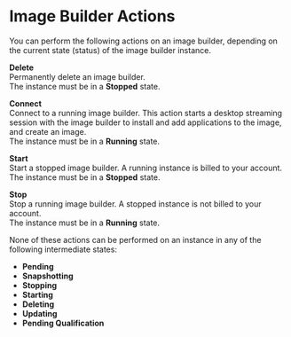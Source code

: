 # Image Builder Actions<a name="managing-image-builders-actions"></a>

You can perform the following actions on an image builder, depending on the current state \(status\) of the image builder instance\.

**Delete**  
Permanently delete an image builder\.   
The instance must be in a **Stopped** state\.

**Connect**  
Connect to a running image builder\. This action starts a desktop streaming session with the image builder to install and add applications to the image, and create an image\.   
The instance must be in a **Running** state\.

**Start**  
Start a stopped image builder\. A running instance is billed to your account\.  
The instance must be in a **Stopped** state\.

**Stop**  
Stop a running image builder\. A stopped instance is not billed to your account\.   
The instance must be in a **Running** state\.

None of these actions can be performed on an instance in any of the following intermediate states:
+ **Pending**
+ **Snapshotting**
+ **Stopping**
+ **Starting**
+ **Deleting**
+ **Updating**
+ **Pending Qualification**